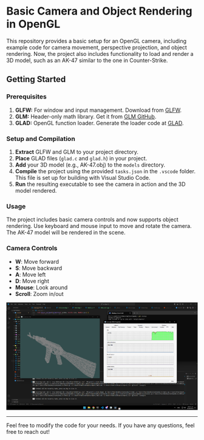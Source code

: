 # Basic Camera and Object Rendering in OpenGL

This repository provides a basic setup for an OpenGL camera, including example code for camera movement, perspective projection, and object rendering. Now, the project also includes functionality to load and render a 3D model, such as an AK-47 similar to the one in Counter-Strike.

## Getting Started

### Prerequisites

1. **GLFW:** For window and input management. Download from [GLFW](https://www.glfw.org/download.html).
2. **GLM:** Header-only math library. Get it from [GLM GitHub](https://github.com/g-truc/glm).
3. **GLAD:** OpenGL function loader. Generate the loader code at [GLAD](https://glad.dav1d.de/).

### Setup and Compilation

1. **Extract** GLFW and GLM to your project directory.
2. **Place** GLAD files (`glad.c` and `glad.h`) in your project.
3. **Add** your 3D model (e.g., AK-47.obj) to the `models` directory.
4. **Compile** the project using the provided `tasks.json` in the `.vscode` folder. This file is set up for building with Visual Studio Code.
5. **Run** the resulting executable to see the camera in action and the 3D model rendered.

### Usage

The project includes basic camera controls and now supports object rendering. Use keyboard and mouse input to move and rotate the camera. The AK-47 model will be rendered in the scene.

### Camera Controls

- **W**: Move forward
- **S**: Move backward
- **A**: Move left
- **D**: Move right
- **Mouse**: Look around
- **Scroll**: Zoom in/out

![Rendering Screenshot](images/screenshot.png)

---

Feel free to modify the code for your needs. If you have any questions, feel free to reach out!



